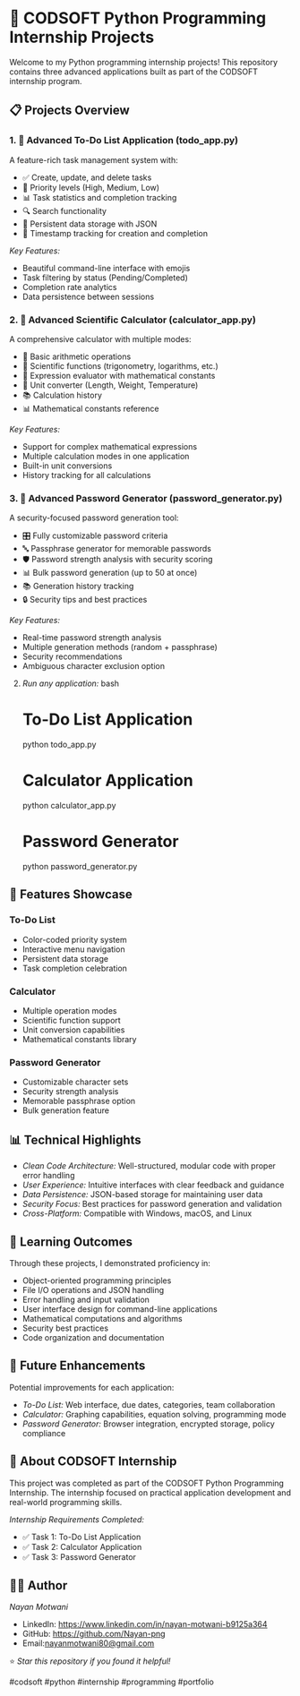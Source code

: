 # 🚀 CODSOFT Python Programming Internship Projects

Welcome to my Python programming internship projects! This repository contains three advanced applications built as part of the CODSOFT internship program.

## 📋 Projects Overview

### 1. 🎯 Advanced To-Do List Application (todo_app.py)
A feature-rich task management system with:
- ✅ Create, update, and delete tasks
- 🎯 Priority levels (High, Medium, Low)
- 📊 Task statistics and completion tracking
- 🔍 Search functionality
- 📝 Persistent data storage with JSON
- 📅 Timestamp tracking for creation and completion

*Key Features:*
- Beautiful command-line interface with emojis
- Task filtering by status (Pending/Completed)
- Completion rate analytics
- Data persistence between sessions

### 2. 🔬 Advanced Scientific Calculator (calculator_app.py)
A comprehensive calculator with multiple modes:
- 🧮 Basic arithmetic operations
- 🔬 Scientific functions (trigonometry, logarithms, etc.)
- 📝 Expression evaluator with mathematical constants
- 🔄 Unit converter (Length, Weight, Temperature)
- 📚 Calculation history
- 📊 Mathematical constants reference

*Key Features:*
- Support for complex mathematical expressions
- Multiple calculation modes in one application
- Built-in unit conversions
- History tracking for all calculations

### 3. 🔐 Advanced Password Generator (password_generator.py)
A security-focused password generation tool:
- 🎛 Fully customizable password criteria
- 🔤 Passphrase generator for memorable passwords
- 🛡 Password strength analysis with security scoring
- 📊 Bulk password generation (up to 50 at once)
- 📚 Generation history tracking
- 🔒 Security tips and best practices

*Key Features:*
- Real-time password strength analysis
- Multiple generation methods (random + passphrase)
- Security recommendations
- Ambiguous character exclusion option
  
2. *Run any application:*
   bash
   # To-Do List Application
   python todo_app.py
   
   # Calculator Application
   python calculator_app.py
   
   # Password Generator
   python password_generator.py
   

## 🎨 Features Showcase

### To-Do List
- Color-coded priority system
- Interactive menu navigation
- Persistent data storage
- Task completion celebration

### Calculator
- Multiple operation modes
- Scientific function support
- Unit conversion capabilities
- Mathematical constants library

### Password Generator
- Customizable character sets
- Security strength analysis
- Memorable passphrase option
- Bulk generation feature

## 📊 Technical Highlights

- *Clean Code Architecture:* Well-structured, modular code with proper error handling
- *User Experience:* Intuitive interfaces with clear feedback and guidance
- *Data Persistence:* JSON-based storage for maintaining user data
- *Security Focus:* Best practices for password generation and validation
- *Cross-Platform:* Compatible with Windows, macOS, and Linux

## 🎯 Learning Outcomes

Through these projects, I demonstrated proficiency in:
- Object-oriented programming principles
- File I/O operations and JSON handling
- Error handling and input validation
- User interface design for command-line applications
- Mathematical computations and algorithms
- Security best practices
- Code organization and documentation

## 🚀 Future Enhancements

Potential improvements for each application:
- *To-Do List:* Web interface, due dates, categories, team collaboration
- *Calculator:* Graphing capabilities, equation solving, programming mode
- *Password Generator:* Browser integration, encrypted storage, policy compliance

## 📝 About CODSOFT Internship

This project was completed as part of the CODSOFT Python Programming Internship. The internship focused on practical application development and real-world programming skills.

*Internship Requirements Completed:*
- ✅ Task 1: To-Do List Application
- ✅ Task 2: Calculator Application  
- ✅ Task 3: Password Generator

## 👨‍💻 Author

*Nayan Motwani*
- LinkedIn: https://www.linkedin.com/in/nayan-motwani-b9125a364
- GitHub: https://github.com/Nayan-png
- Email:nayanmotwani80@gmail.com



⭐ *Star this repository if you found it helpful!*

#codsoft #python #internship #programming #portfolio
